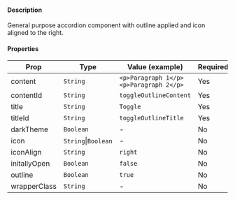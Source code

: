 #### Description

General purpose accordion component with outline applied and icon aligned to the right.

#### Properties

| Prop         | Type                | Value (example)                        | Required |
| ------------ | ------------------- | -------------------------------------- | -------- |
| content      | `String`            | `<p>Paragraph 1</p><p>Paragraph 2</p>` | Yes      |
| contentId    | `String`            | `toggleOutlineContent`                 | Yes      |
| title        | `String`            | `Toggle`                               | Yes      |
| titleId      | `String`            | `toggleOutlineTitle`                   | Yes      |
| darkTheme    | `Boolean`           | -                                      | No       |
| icon         | `String`\|`Boolean` | -                                      | No       |
| iconAlign    | `String`            | `right`                                | No       |
| initallyOpen | `Boolean`           | `false`                                | No       |
| outline      | `Boolean`           | `true`                                 | No       |
| wrapperClass | `String`            | -                                      | No       |
